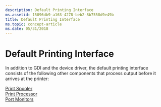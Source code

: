 ```yaml
---
description: Default Printing Interface
ms.assetid: 15096db9-a163-4278-beb2-8b7558d9e49b
title: Default Printing Interface
ms.topic: concept-article
ms.date: 05/31/2018
---
```


# Default Printing Interface

In addition to GDI and the device driver, the default printing interface consists of the following other components that process output before it arrives at the printer:

<dl>

[Print Spooler](print-spooler.md)  
[Print Processor](print-processor.md)  
[Port Monitors](port-monitors.md)  
</dl>

 

 



